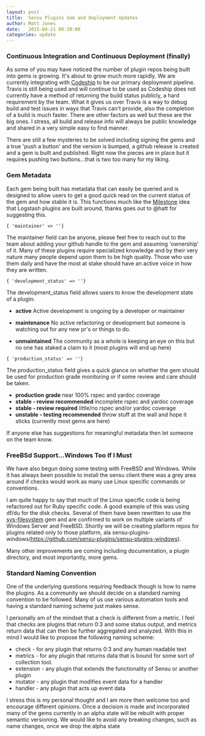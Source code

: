 ```yaml
---
layout: post
title:  Sensu Plugins Gem and Deployment Updates
author: Matt Jones
date:   2015-04-21 08:30:00
categories: update
---
```


### Continuous Integration and Continuous Deployment (finally)

As some of you may have noticed the number of plugin repos being built into gems is growing.  It's about to grow much more rapidly.  We are currently integrating with [Codeship](https://codeship.com) to be our primary deployment pipeline.  Travis is still being used and will continue to be used as Codeship does not currently have a method of returning the build status publicly, a hard requirement by the team.  What it gives us over Travis is a way to debug build and test issues in ways that Travis can't provide, also the completion of a build is much faster.  There are other factors as well but these are the big ones.  I stress, all build and release info will always be public knowledge and shared in a very simple easy to find manner.

There are still a few mysteries to be solved including signing the gems and a true 'push a button' and the version is bumped, a github release is created and a gem is built and published.  Right now the pieces are in place but it requires pushing two buttons...that is two too many for my liking.

### Gem Metadata

Each gem being built has metadata that can easily be queried and is designed to allow users to get a good quick read on the current status of the gem and how stable it is.  This functions much like the [Milestone](http://logstash.net/docs/1.4.2/plugin-milestones) idea that Logstash plugins are built around, thanks goes out to @hatt for suggesting this.  

`{ 'maintainer' => ''}`

The maintainer field can be anyone, please feel free to reach out to the team about adding your github handle to the gem and assuming 'ownership' of it.  Many of these plugins require specialized knowledge and by their very nature many people depend upon them to be high quality. Those who use them daily and have the most at stake should have an active voice in how they are written.

`{ 'development_status' => ''}`

The development_status field allows users to know the development state of a plugin:

* **active** Active development is ongoing by a developer or maintainer

* **maintenance** No active refactoring or development but someone is watching out for any new pr's or things to do.

* **unmaintained** The community as a whole is keeping an eye on this but no one has staked a claim to it (most plugins will end up here)

`{ 'production_status' => ''}`

The production_status field gives a quick glance on whether the gem should be used for production grade monitoring or if some review and care should be taken.

* **production grade** near 100% rspec and yardoc coverage
* **stable - review recommended** incomplete rspec and yardoc coverage
* **stable - review required** little/no rspec and/or yardoc coverage
* **unstable - testing recommended** throw stuff at the wall and hope it sticks (currently most gems are here)

If anyone else has suggestions for meaningful metadata then let someone on the team know.

### FreeBSd Support...Windows Too If I Must

We have also begun doing some testing with FreeBSD and Windows.  While it has always been possible to install the sensu client there was a grey area around if checks would work as many use Linux specific commands or conventions.

I am quite happy to say that much of the Linux specific code is being refactored out for Ruby specific code.  A good example of this was using df/du for the disk checks.  Several of them have been rewritten to use the [sys-filesystem](https://github.com/djberg96/sys-filesystem) gem and are confirmed to work on multiple variants of Windows Server and FreeBSD.  Shortly we will be creating platform repos for plugins related only to those platform, ala sensu-plugins-windows(https://github.com/sensu-plugins/sensu-plugins-windows).

Many other improvements are coming including documentation, a plugin directory, and most importantly, more gems.

### Standard Naming Convention

One of the underlying questions requiring feedback though is how to name the plugins.  As a community we should decide on a standard naming convention to be followed.  Many of us use various automation tools and having a standard naming scheme just makes sense.

I personally am of the mindset that a check is different from a metric.  I feel that checks are plugins that return 0:3 and some status output, and metrics return data that can then be further aggregated and analyzed.  With this in mind I would like to propose the following naming scheme:

* check - for any plugin that returns 0:3 and any human readable text
* metrics - for any plugin that returns data that is bound for some sort of collection tool.
* extension - any plugin that extends the functionality of Sensu or another plugin
* mutator - any plugin that modifies event data for a handler
* handler - any plugin that acts up event data

I stress this is my personal thought and I am more then welcome too and encourage different opinions.  Once a decision is made and incorporated many of the gems currently in an alpha state will be rebuilt with proper semantic versioning.  We would like to avoid any breaking changes, such as name changes, once we drop the alpha state

